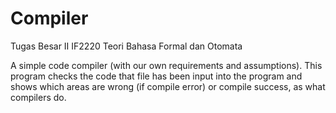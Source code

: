 # Compiler
Tugas Besar II IF2220 Teori Bahasa Formal dan Otomata

A simple code compiler (with our own requirements and assumptions). This program checks the code that file has been input into the program and shows which areas are wrong (if compile error) or compile success, as what compilers do.
